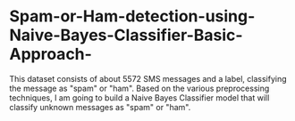 # Spam-or-Ham-detection-using-Naive-Bayes-Classifier-Basic-Approach-
This dataset consists of about 5572 SMS messages and a label, classifying the message as "spam" or "ham". Based on the various preprocessing techniques, I am going to build a Naive Bayes Classifier model that will classify unknown messages as "spam" or "ham".
